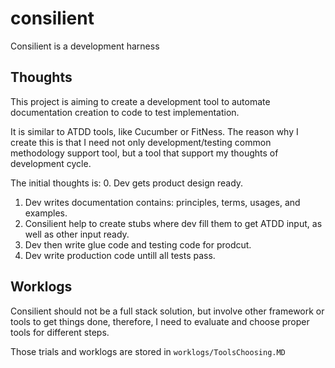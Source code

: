 consilient
==========

Consilient is a development harness

Thoughts
--------
This project is aiming to create a development tool to automate documentation creation to code to test implementation.

It is similar to ATDD tools, like Cucumber or FitNess. The reason why I create this is that I need not only development/testing common methodology support tool, but a tool that support my thoughts of development cycle.

The initial thoughts is:
0. Dev gets product design ready.
1. Dev writes documentation contains: principles, terms, usages, and examples.
2. Consilient help to create stubs where dev fill them to get ATDD input, as well as other input ready.
3. Dev then write glue code and testing code for prodcut.
4. Dev write production code untill all tests pass.


Worklogs
--------
Consilient should not be a full stack solution, but involve other framework or tools to get things done, therefore, I need to evaluate and choose proper tools for different steps. 

Those trials and worklogs are stored in <code>worklogs/ToolsChoosing.MD</code>

